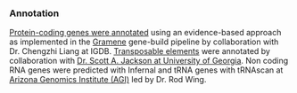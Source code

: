 ### Annotation

[Protein-coding genes were
annotated](http://europepmc.org/abstract/MED/23481403) using an
evidence-based approach as implemented in the
[Gramene](http://www.gramene.org/) gene-build pipeline by collaboration
with Dr. Chengzhi Liang at IGDB. [Transposable
elements](http://europepmc.org/abstract/MED/23481403) were annotated by
collaboration with [Dr. Scott A. Jackson at University of
Georgia](http://www.plantbreeding.uga.edu/people/jacksonPBGGatCAESUGA.html).
Non coding RNA genes were predicted with Infernal and tRNA genes with
tRNAscan at [Arizona Genomics Institute
(AGI)](http://www.genome.arizona.edu/) led by Dr. Rod Wing.
